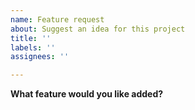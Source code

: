 ```yaml
---
name: Feature request
about: Suggest an idea for this project
title: ''
labels: ''
assignees: ''

---
```


**What feature would you like added?**
<!-- Suggest your feature here! -->

